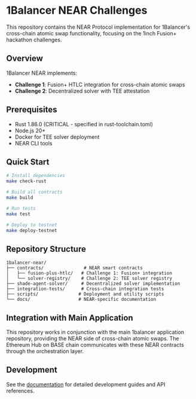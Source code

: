 # 1Balancer NEAR Challenges

This repository contains the NEAR Protocol implementation for 1Balancer's cross-chain atomic swap functionality, focusing on the 1inch Fusion+ hackathon challenges.

## Overview

1Balancer NEAR implements:
- **Challenge 1**: Fusion+ HTLC integration for cross-chain atomic swaps
- **Challenge 2**: Decentralized solver with TEE attestation

## Prerequisites

- Rust 1.86.0 (CRITICAL - specified in rust-toolchain.toml)
- Node.js 20+
- Docker for TEE solver deployment
- NEAR CLI tools

## Quick Start

```bash
# Install dependencies
make check-rust

# Build all contracts
make build

# Run tests
make test

# Deploy to testnet
make deploy-testnet
```

## Repository Structure

```
1balancer-near/
├── contracts/               # NEAR smart contracts
│   ├── fusion-plus-htlc/   # Challenge 1: Fusion+ integration
│   └── solver-registry/    # Challenge 2: TEE solver registry
├── shade-agent-solver/     # Decentralized solver implementation
├── integration-tests/      # Cross-chain integration tests
├── scripts/               # Deployment and utility scripts
└── docs/                  # NEAR-specific documentation
```

## Integration with Main Application

This repository works in conjunction with the main 1balancer application repository, providing the NEAR side of cross-chain atomic swaps. The Ethereum Hub on BASE chain communicates with these NEAR contracts through the orchestration layer.

## Development

See the [documentation](docs/) for detailed development guides and API references.